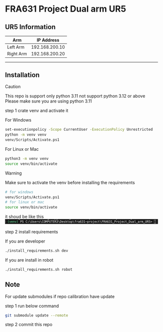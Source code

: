 # FRA631 Project Dual arm UR5
## UR5 Information

| Arm       | IP Address       |
|-----------|------------------|
| Left Arm  | 192.168.200.10   |
| Right Arm | 192.168.200.20   |


---

## Installation

>[!CAUTION]
> This repo is support only python 3.11 not support python 3.12 or above
> Please make sure you are using python 3.11

step 1 crate venv and activate it

For Windows
```bash
set-executionpolicy -Scope CurrentUser -ExecutionPolicy Unrestricted
python -m venv venv
venv/Scripts/Activate.ps1
```

For Linux or Mac

```bash
python3 -m venv venv
source venv/bin/activate
```


> [!WARNING]
> Make sure to activate the venv before installing the requirements
> ```bash
> # for windows
> venv/Scripts/Activate.ps1
> # for linux or mac
> source venv/bin/activate
> ```
> it shoud be like this
> ![bash venv](./images/bash_venv.png)

step 2 install requirements

If you are developer 
```bash
./install_requirements.sh dev
```

If you are install in robot
```bash
./install_requirements.sh robot
```


## Note
For update submodules if repo calibration have update

step 1 run below command 
```bash
git submodule update --remote
```
step 2 commit this repo

